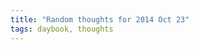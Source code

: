 ```yaml
---
title: "Random thoughts for 2014 Oct 23"
tags: daybook, thoughts
---
```



<!-- vim: set wrap wm=5 syntax=mkd textwidth=78: -->

